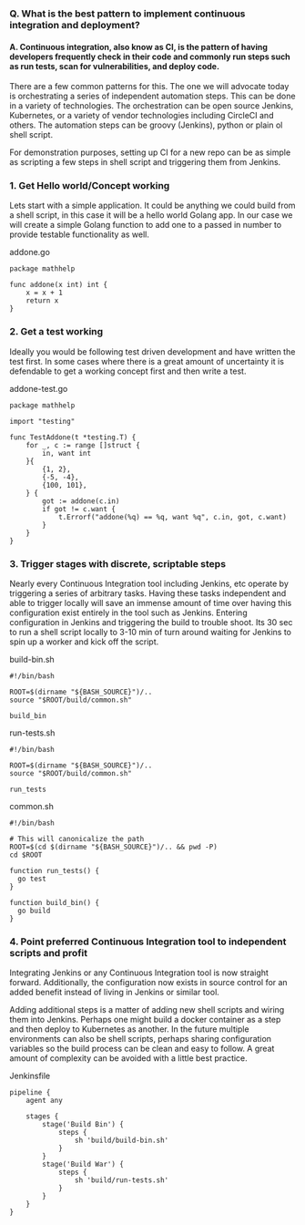 ### Q. What is the best pattern to implement continuous integration and deployment?

#### A. Continuous integration, also know as CI, is the pattern of having developers frequently check in their code and commonly run steps such as run tests, scan for vulnerabilities, and deploy code.

There are a few common patterns for this. The one we will advocate today is orchestrating a series of independent automation steps. This can be done in a variety of technologies. The orchestration can be open source Jenkins, Kubernetes, or a variety of vendor technologies including CircleCI and others. The automation steps can be groovy (Jenkins), python or plain ol shell script.

For demonstration purposes, setting up CI for a new repo can be as simple as scripting a few steps in shell script and triggering them from Jenkins.

### 1.	Get Hello world/Concept working

Lets start with a simple application. It could be anything we could build from a shell script, in this case it will be a hello world Golang app. In our case we will create a simple Golang function to add one to a passed in number to provide testable functionality as well.

addone.go
```Golang
package mathhelp

func addone(x int) int {
	x = x + 1
	return x
}
```

### 2. Get a test working

Ideally you would be following test driven development and have written the test first. In some cases where there is a great amount of uncertainty it is defendable to get a working concept first and then write a test.

addone-test.go
```Golang
package mathhelp

import "testing"

func TestAddone(t *testing.T) {
	for _, c := range []struct {
		in, want int
	}{
		{1, 2},
		{-5, -4},
		{100, 101},
	} {
		got := addone(c.in)
		if got != c.want {
			t.Errorf("addone(%q) == %q, want %q", c.in, got, c.want)
		}
	}
}
```


### 3.	Trigger stages with discrete, scriptable steps

Nearly every Continuous Integration tool including Jenkins, etc operate by triggering a series of arbitrary tasks. Having these tasks independent and able to trigger locally will save an immense amount of time over having this configuration exist entirely in the tool such as Jenkins. Entering configuration in Jenkins and triggering the build to trouble shoot. Its 30 sec to run a shell script locally to 3-10 min of turn around waiting for Jenkins to spin up a worker and kick off the script.

build-bin.sh
```
#!/bin/bash

ROOT=$(dirname "${BASH_SOURCE}")/..
source "$ROOT/build/common.sh"

build_bin
```

run-tests.sh
```
#!/bin/bash

ROOT=$(dirname "${BASH_SOURCE}")/..
source "$ROOT/build/common.sh"

run_tests
```

common.sh
```
#!/bin/bash

# This will canonicalize the path
ROOT=$(cd $(dirname "${BASH_SOURCE}")/.. && pwd -P)
cd $ROOT

function run_tests() {
  go test
}

function build_bin() {
  go build
}
```

### 4.	Point preferred Continuous Integration tool to independent scripts and profit

Integrating Jenkins or any Continuous Integration tool is now straight forward. Additionally, the configuration now exists in source control for an added benefit instead of living in Jenkins or similar tool.

Adding additional steps is a matter of adding new shell scripts and wiring them into Jenkins. Perhaps one might build a docker container as a step and then deploy to Kubernetes as another. In the future multiple environments can also be shell scripts, perhaps sharing configuration variables so the build process can be clean and easy to follow. A great amount of complexity can be avoided with a little best practice.

Jenkinsfile
```
pipeline {
    agent any

    stages {
        stage('Build Bin') {
            steps {
                sh 'build/build-bin.sh'
            }
        }
        stage('Build War') {
            steps {
                sh 'build/run-tests.sh'
            }
        }
    }
}
```
